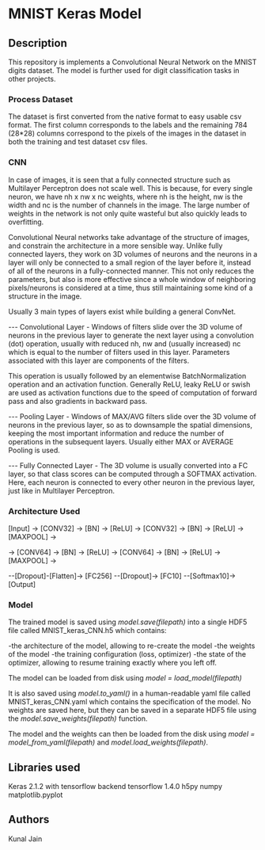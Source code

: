 # MNIST Keras Model

## Description

This repository is implements a Convolutional Neural Network on the MNIST digits dataset. The model is further used for digit classification tasks in other projects.

### Process Dataset
The dataset is first converted from the native format to easy usable csv format. The first column corresponds to the labels and the remaining 784 (28*28) columns correspond to the pixels of the images in the dataset in both the training and test dataset csv files.


### CNN
In case of images, it is seen that a fully connected structure such as Multilayer Perceptron does not scale well. This is because, for every single neuron, we have nh x nw x nc weights, where nh is the height, nw is the width and nc is the number of channels in the image. The large number of weights in the network is not only quite wasteful but also quickly leads to overfitting.

Convolutional Neural networks take advantage of the structure of images, and constrain the architecture in a more sensible way. Unlike fully connected layers, they work on 3D volumes of neurons and the neurons in a layer will only be connected to a small region of the layer before it, instead of all of the neurons in a fully-connected manner. This not only reduces the parameters, but also is more effective since a whole window of neighboring pixels/neurons is considered at a time, thus still maintaining some kind of a structure in the image. 

Usually 3 main types of layers exist while building a general ConvNet.

--- Convolutional Layer - Windows of filters slide over the 3D volume of neurons in the previous layer to generate the next layer using a convolution (dot) operation, usually with reduced nh, nw and (usually increased) nc which is equal to the number of filters used in this layer. Parameters associated with this layer are components of the filters. 

This operation is usually followed by an elementwise BatchNormalization operation and an activation function. Generally ReLU, leaky ReLU or swish are used as activation functions due to the speed of computation of forward pass and also gradients in backward pass.

--- Pooling Layer - Windows of MAX/AVG filters slide over the 3D volume of neurons in the previous layer, so as to downsample the spatial dimensions, keeping the most important information and reduce the number of operations in the subsequent layers. Usually either MAX or AVERAGE Pooling is used.

--- Fully Connected Layer - The 3D volume is usually converted into a FC layer, so that class scores can be computed through a SOFTMAX activation. Here, each neuron is connected to every other neuron in the previous layer, just like in Multilayer Perceptron.

### Architecture Used
[Input] -> [CONV32] -> [BN] -> [ReLU] -> [CONV32] -> [BN] -> [ReLU] -> [MAXPOOL] ->

-> [CONV64] -> [BN] -> [ReLU] -> [CONV64] -> [BN] -> [ReLU] -> [MAXPOOL] ->

--[Dropout]-[Flatten]-> [FC256] --[Dropout]-> [FC10] --[Softmax10]-> [Output]

### Model
The trained model is saved using *model.save(filepath)* into a single HDF5 file called MNIST\_keras\_CNN.h5 which contains:

-the architecture of the model, allowing to re-create the model
-the weights of the model
-the training configuration (loss, optimizer)
-the state of the optimizer, allowing to resume training exactly where you left off.

The model can be loaded from disk using *model = load_model(filepath)*

It is also saved using *model.to_yaml()* in a human-readable yaml file called MNIST\_keras\_CNN.yaml which contains the specification of the model. No weights are saved here, but they can be saved in a separate HDF5 file using the *model.save_weights(filepath)* function.

The model and the weights can then be loaded from the disk using *model = model_from_yaml(filepath)*
and *model.load_weights(filepath)*.

## Libraries used
Keras 2.1.2 with tensorflow backend
tensorflow 1.4.0
h5py
numpy
matplotlib.pyplot

## Authors
Kunal Jain
